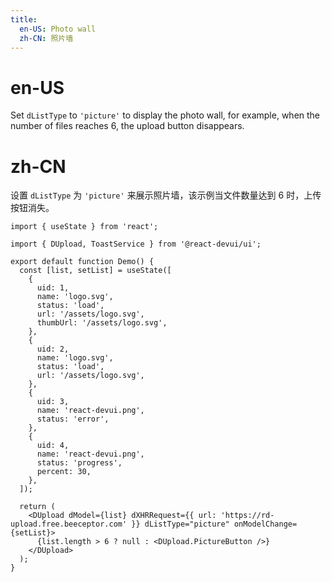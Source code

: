 ```yaml
---
title:
  en-US: Photo wall
  zh-CN: 照片墙
---
```


# en-US

Set `dListType` to `'picture'` to display the photo wall, for example, when the number of files reaches 6, the upload button disappears.

# zh-CN

设置 `dListType` 为 `'picture'` 来展示照片墙，该示例当文件数量达到 6 时，上传按钮消失。

```tsx
import { useState } from 'react';

import { DUpload, ToastService } from '@react-devui/ui';

export default function Demo() {
  const [list, setList] = useState([
    {
      uid: 1,
      name: 'logo.svg',
      status: 'load',
      url: '/assets/logo.svg',
      thumbUrl: '/assets/logo.svg',
    },
    {
      uid: 2,
      name: 'logo.svg',
      status: 'load',
      url: '/assets/logo.svg',
    },
    {
      uid: 3,
      name: 'react-devui.png',
      status: 'error',
    },
    {
      uid: 4,
      name: 'react-devui.png',
      status: 'progress',
      percent: 30,
    },
  ]);

  return (
    <DUpload dModel={list} dXHRRequest={{ url: 'https://rd-upload.free.beeceptor.com' }} dListType="picture" onModelChange={setList}>
      {list.length > 6 ? null : <DUpload.PictureButton />}
    </DUpload>
  );
}
```
